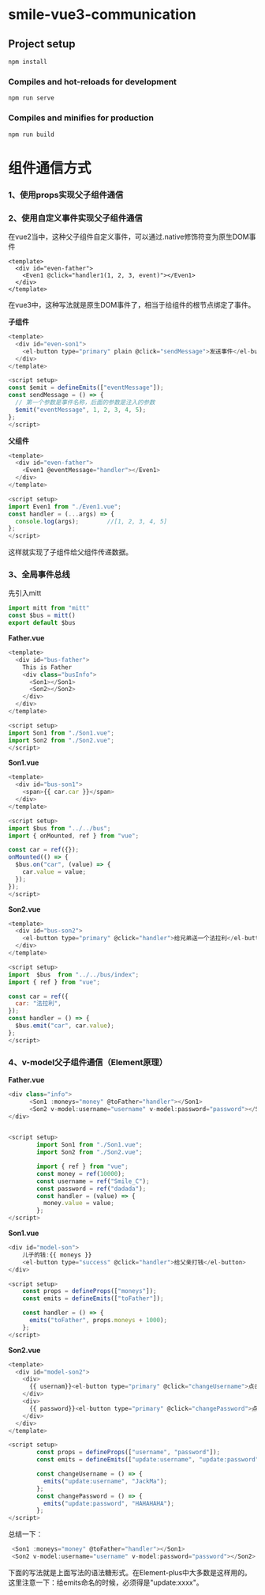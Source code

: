 # smile-vue3-communication

## Project setup
```
npm install
```

### Compiles and hot-reloads for development
```
npm run serve
```

### Compiles and minifies for production
```
npm run build
```

# 组件通信方式

### **1、使用props实现父子组件通信**

### **2、使用自定义事件实现父子组件通信**

在vue2当中，这种父子组件自定义事件，可以通过.native修饰符变为原生DOM事件

```vue
<template>
  <div id="even-father">
    <Even1 @click="handler1(1, 2, 3, event)"></Even1>
  </div>
</template>
```

在vue3中，这种写法就是原生DOM事件了，相当于给组件的根节点绑定了事件。

**子组件**

```js
<template>
  <div id="even-son1">
    <el-button type="primary" plain @click="sendMessage">发送事件</el-button>
  </div>
</template>

<script setup>
const $emit = defineEmits(["eventMessage"]);
const sendMessage = () => {
  // 第一个参数是事件名称，后面的参数是注入的参数
  $emit("eventMessage", 1, 2, 3, 4, 5);
};
</script>
```

**父组件**

```js
<template>
  <div id="even-father">
    <Even1 @eventMessage="handler"></Even1>
  </div>
</template>

<script setup>
import Even1 from "./Even1.vue";
const handler = (...args) => {
  console.log(args);		//[1, 2, 3, 4, 5]
};
</script>
```

这样就实现了子组件给父组件传递数据。

### **3、全局事件总线**

先引入mitt

```js
import mitt from "mitt"
const $bus = mitt()
export default $bus
```

**Father.vue**

```js
<template>
  <div id="bus-father">
    This is Father
    <div class="busInfo">
      <Son1></Son1>
      <Son2></Son2>
    </div>
  </div>
</template>

<script setup>
import Son1 from "./Son1.vue";
import Son2 from "./Son2.vue";
</script>
```

**Son1.vue**

```js
<template>
  <div id="bus-son1">
    <span>{{ car.car }}</span>
  </div>
</template>

<script setup>
import $bus from "../../bus";
import { onMounted, ref } from "vue";

const car = ref({});
onMounted(() => {
  $bus.on("car", (value) => {
    car.value = value;
  });
});
</script>
```

**Son2.vue**

```js
<template>
  <div id="bus-son2">
    <el-button type="primary" @click="handler">给兄弟送一个法拉利</el-button>
  </div>
</template>

<script setup>
import  $bus  from "../../bus/index";
import { ref } from "vue";

const car = ref({
  car: "法拉利",
});
const handler = () => {
  $bus.emit("car", car.value);
};
</script>

```

### 4、v-model父子组件通信（Element原理）

**Father.vue**

```js
<div class="info">
      <Son1 :moneys="money" @toFather="handler"></Son1>
      <Son2 v-model:username="username" v-model:password="password"></Son2>
</div>


<script setup>
        import Son1 from "./Son1.vue";
        import Son2 from "./Son2.vue";

        import { ref } from "vue";
        const money = ref(10000);
        const username = ref("Smile_C");
        const password = ref("dadada");
        const handler = (value) => {
          money.value = value;
        };
</script>
```

**Son1.vue**

```js
<div id="model-son">
    儿子的钱:{{ moneys }}
    <el-button type="success" @click="handler">给父亲打钱</el-button>
</div>

<script setup>
    const props = defineProps(["moneys"]);
    const emits = defineEmits(["toFather"]);

    const handler = () => {
      emits("toFather", props.moneys + 1000);
    };
</script>
```

**Son2.vue**

```js
<template>
  <div id="model-son2">
    <div>
      {{ usernam}}<el-button type="primary" @click="changeUsername">点击修改</el-button>
    </div>
    <div>
      {{ password}}<el-button type="primary" @click="changePassword">点击修改</el-button>
    </div>
  </div>
</template>

<script setup>
        const props = defineProps(["username", "password"]);
        const emits = defineEmits(["update:username", "update:password"]);

        const changeUsername = () => {
          emits("update:username", "JackMa");
        };
        const changePassword = () => {
          emits("update:password", "HAHAHAHA");
        };
</script>
```

总结一下：

```js
 <Son1 :moneys="money" @toFather="handler"></Son1>
 <Son2 v-model:username="username" v-model:password="password"></Son2>
```

下面的写法就是上面写法的语法糖形式。在Element-plus中大多数是这样用的。这里注意一下：给emits命名的时候，必须得是"update:xxxx"。





